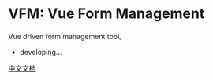 # VFM: Vue Form Management

Vue driven form management tool。

- developing...

[中文文档](./docs/zh-CN.md)

